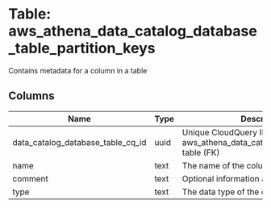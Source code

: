 
# Table: aws_athena_data_catalog_database_table_partition_keys
Contains metadata for a column in a table
## Columns
| Name        | Type           | Description  |
| ------------- | ------------- | -----  |
|data_catalog_database_table_cq_id|uuid|Unique CloudQuery ID of aws_athena_data_catalog_database_tables table (FK)|
|name|text|The name of the column|
|comment|text|Optional information about the column|
|type|text|The data type of the column|
